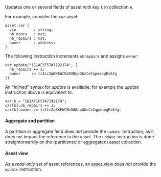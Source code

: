 Updates one or several fields of asset with key `k` in collection `A`.

For example, consider the `car` asset:
```archetype
asset car {
  vin        : string;
  nb_doors   : nat;
  nb_repairs : nat;
  owner      : address;
}
```

The following instruction increments `nbrepairs` and assigns `owner`:
```archetype
car.update("1G1AF1F57A7192174", {
  nb_repairs += 1;
  owner     := tz1Lc2qBKEWCBeDU8npG6zCeCqpmaegRi6Jg
})
```

An "*inlined*" syntax for *update* is available; for example the *update* instruction above is equivalent to:
```archetype
var k = "1G1AF1F57A7192174";
car[k].nb_repairs += 1;
car[k].owner := tz1Lc2qBKEWCBeDU8npG6zCeCqpmaegRi6Jg;
```

#### Aggregate and partition

A partition or aggregate field does *not* provide the `update` instruction, as it does not impact the reference to the asset. The `update` instruction is done straightorwardly on the (partitioned or aggregated) asset collection.

#### Asset view

As a *read-only* set of asset references, an [asset_view](/docs/reference/types#asset_view<A>) does *not* provide the `update` instruction.